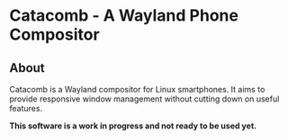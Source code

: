 # Catacomb - A Wayland Phone Compositor

## About

Catacomb is a Wayland compositor for Linux smartphones. It aims to provide
responsive window management without cutting down on useful features.

**This software is a work in progress and not ready to be used yet.**
